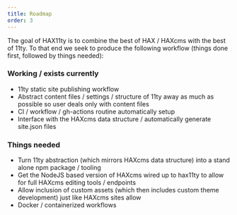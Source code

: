```yaml
---
title: Roadmap
order: 3
---
```

<p>The goal of HAX11ty is to combine the best of HAX / HAXcms with the best of 11ty. To that end we seek to produce the following workflow (things done first, followed by things needed):</p>
<h3>Working / exists currently</h3>
<ul>
    <li>11ty static site publishing workflow</li>
    <li>Abstract content files / settings / structure of 11ty away as much as possible so user deals only with content files</li>
    <li>CI / workflow / gh-actions routine automatically setup</li>
    <li>Interface with the HAXcms data structure / automatically generate site.json files</li>
</ul>
<h3>Things needed</h3>
<ul>
    <li>Turn 11ty abstraction (which mirrors HAXcms data structure) into a stand alone npm package / tooling</li>
    <li>Get the NodeJS based version of HAXcms wired up to hax11ty to allow for full HAXcms editing tools / endpoints</li>
    <li>Allow inclusion of custom assets (which then includes custom theme development) just like HAXcms sites allow</li>
    <li>Docker / containerized workflows</li>
</ul>
